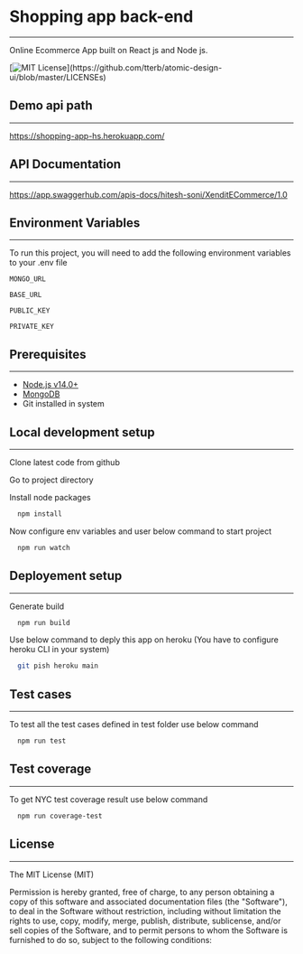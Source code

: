 # Shopping app back-end
----------------
Online Ecommerce App built on React js and Node js.




[![MIT License](https://img.shields.io/apm/l/atomic-design-ui.svg?)](https://github.com/tterb/atomic-design-ui/blob/master/LICENSEs)

## Demo api path
----------------
 https://shopping-app-hs.herokuapp.com/

 ## API Documentation
----------------
 https://app.swaggerhub.com/apis-docs/hitesh-soni/XenditECommerce/1.0

  
## Environment Variables
----------------
To run this project, you will need to add the following environment variables to your .env file

`MONGO_URL`

`BASE_URL`

`PUBLIC_KEY`

`PRIVATE_KEY`


## Prerequisites
----------------
- [Node.js v14.0+](http://nodejs.org)
- [MongoDB](https://www.mongodb.com/download-center/community)
- Git installed in system

  
## Local development setup
----------------
Clone latest code from github

Go to project directory

Install node packages

```bash
  npm install
```
Now configure env variables and user below command to start project

```bash
  npm run watch
```

  
## Deployement setup
----------------
Generate build

```bash
  npm run build
```
Use below command to deply this app on heroku (You have to configure heroku CLI in your system)

```bash
  git pish heroku main
```

  ## Test cases
----------------
To test all the test cases defined in test folder use below command

```bash
  npm run test
```

  ## Test coverage
----------------
To get NYC test coverage result use below command

```bash
  npm run coverage-test
```


## License
-------

The MIT License (MIT)


Permission is hereby granted, free of charge, to any person obtaining a copy of this software and associated documentation files (the "Software"), to deal in the Software without restriction, including without limitation the rights to use, copy, modify, merge, publish, distribute, sublicense, and/or sell copies of the Software, and to permit persons to whom the Software is furnished to do so, subject to the following conditions:
